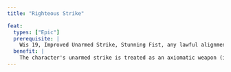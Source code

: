 ```yaml
---
title: "Righteous Strike"

feat:
  types: ["Epic"]
  prerequisite: |
    Wis 19, Improved Unarmed Strike, Stunning Fist, any lawful alignment.
  benefit: |
    The character's unarmed strike is treated as an axiomatic weapon (it is lawfully aligned and deals an extra {% die_roll 2 6 0 %} points of damage against creatures of chaotic alignment). This ability doesn't stack with similar abilities.
---
```


